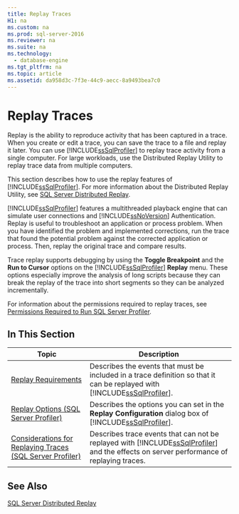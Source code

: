 ```yaml
---
title: Replay Traces
H1: na
ms.custom: na
ms.prod: sql-server-2016
ms.reviewer: na
ms.suite: na
ms.technology: 
  - database-engine
ms.tgt_pltfrm: na
ms.topic: article
ms.assetid: da958d3c-7f3e-44c9-aecc-8a9493bea7c0
---
```

# Replay Traces
  Replay is the ability to reproduce activity that has been captured in a trace. When you create or edit a trace, you can save the trace to a file and replay it later. You can use [!INCLUDE[ssSqlProfiler](../../Topics/TopicNameContainA/includes/ssSqlProfiler_md.md)] to replay trace activity from a single computer. For large workloads, use the Distributed Replay Utility to replay trace data from multiple computers.  
  
 This section describes how to use the replay features of [!INCLUDE[ssSqlProfiler](../../Topics/TopicNameContainA/includes/ssSqlProfiler_md.md)]. For more information about the Distributed Replay Utility, see [SQL Server Distributed Replay](../../Topics/TopicNameNotContainA/SQL-Server-Distributed-Replay.md).  
  
 [!INCLUDE[ssSqlProfiler](../../Topics/TopicNameContainA/includes/ssSqlProfiler_md.md)] features a multithreaded playback engine that can simulate user connections and [!INCLUDE[ssNoVersion](../../Topics/TopicNameContainA/includes/ssNoVersion_md.md)] Authentication. Replay is useful to troubleshoot an application or process problem. When you have identified the problem and implemented corrections, run the trace that found the potential problem against the corrected application or process. Then, replay the original trace and compare results.  
  
 Trace replay supports debugging by using the **Toggle Breakpoint** and the **Run to Cursor** options on the [!INCLUDE[ssSqlProfiler](../../Topics/TopicNameContainA/includes/ssSqlProfiler_md.md)] **Replay** menu. These options especially improve the analysis of long scripts because they can break the replay of the trace into short segments so they can be analyzed incrementally.  
  
 For information about the permissions required to replay traces, see [Permissions Required to Run SQL Server Profiler](../../Topics/TopicNameNotContainA/Permissions-Required-to-Run-SQL-Server-Profiler.md).  
  
## In This Section  
  
|Topic|Description|  
|-----------|-----------------|  
|[Replay Requirements](../../Topics/TopicNameNotContainA/Replay-Requirements.md)|Describes the events that must be included in a trace definition so that it can be replayed with [!INCLUDE[ssSqlProfiler](../../Topics/TopicNameContainA/includes/ssSqlProfiler_md.md)].|  
|[Replay Options &#40;SQL Server Profiler&#41;](../../Topics/TopicNameNotContainA/Replay-Options--SQL-Server-Profiler-.md)|Describes the options you can set in the **Replay Configuration** dialog box of [!INCLUDE[ssSqlProfiler](../../Topics/TopicNameContainA/includes/ssSqlProfiler_md.md)].|  
|[Considerations for Replaying Traces &#40;SQL Server Profiler&#41;](../../Topics/TopicNameNotContainA/Considerations-for-Replaying-Traces--SQL-Server-Profiler-.md)|Describes trace events that can not be replayed with [!INCLUDE[ssSqlProfiler](../../Topics/TopicNameContainA/includes/ssSqlProfiler_md.md)] and the effects on server performance of replaying traces.|  
  
## See Also  
 [SQL Server Distributed Replay](../../Topics/TopicNameNotContainA/SQL-Server-Distributed-Replay.md)  
  
  